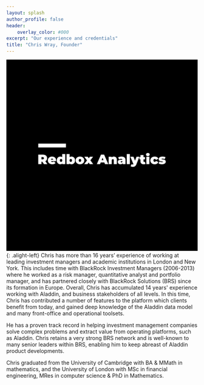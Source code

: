```yaml
---
layout: splash
author_profile: false
header:
    overlay_color: #000
excerpt: "Our experience and credentials"
title: "Chris Wray, Founder"
---
```


![image-right](/assets/img/Logo_w_on_b_med.png){: .alight-left}
Chris has more than 16 years’ experience of working at leading investment managers and academic institutions in London and New York. This includes time with BlackRock Investment Managers (2006-2013) where he worked as a risk manager, quantitative analyst and portfolio manager, and has partnered closely with BlackRock Solutions (BRS) since its formation in Europe. Overall, Chris has accumulated 14 years' experience working with Aladdin, and business stakeholders of all levels. In this time, Chris has contributed a number of features to the platform which clients benefit from today, and gained deep knowledge of the Aladdin data model and many front-office and operational toolsets.


He has a proven track record in helping investment management companies solve complex problems and extract value from operating platforms, such as Aladdin. Chris retains a very strong BRS network and is well-known to many senior leaders within BRS, enabling him to keep abreast of Aladdin product developments.


Chris graduated from the University of Cambridge with BA & MMath in mathematics, and the University of London with MSc in financial engineering, MRes in computer science & PhD in Mathematics.
